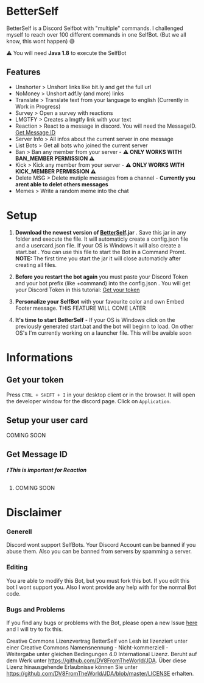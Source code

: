 # BetterSelf
BetterSelf is a Discord Selfbot with "multiple" commands. I challenged myself to reach over 100 different commands in one SelfBot. (But we all know, this wont happen) :sweat_smile:

⚠ You will need **Java 1.8** to execute the SelfBot

## Features
* Unshorter > Unshort links like bit.ly and get the full url
* NoMoney > Unshort adf.ly (and more) links
* Translate > Translate text from your language to english (Currently in Work in Progress)
* Survey > Open a survey with reactions
* LMGTFY > Creates a lmgtfy link with your text
* Reaction > React to a message in discord. You will need the MessageID. [Get Message ID](https://github.com/LeshDev/BetterSelf#get-message-id)
* Server Info > All infos about the current server in one message
* List Bots > Get all bots who joined the current server
* Ban > Ban any member from your server - **⚠ ONLY WORKS WITH BAN_MEMBER PERMISSION ⚠**
* Kick > Kick any member from your server - **⚠ ONLY WORKS WITH KICK_MEMBER PERMISSION ⚠**
* Delete MSG > Delete mutiple messages from a channel - **Currently you arent able to delet others messages**
* Memes > Write a random meme into the chat

# Setup
1. **Download the newest version of [BetterSelf](https://github.com/LeshDev/BetterSelf/releases).jar** . Save this jar in any folder and execute the file. It will automaticly create a config.json file and a usercard.json file. If your OS is Windows it will also create a start.bat . You can use this file to start the Bot in a Command Promt. **NOTE:** The first time you start the jar it will close automaticly after creating all files.

2. **Before you restart the bot again** you must paste your Discord Token and your bot prefix (like +command) into the config.json . You will get your Discord Token in this tutorial: [Get your token](https://github.com/LeshDev/BetterSelf#get-your-token)

3. **Personalize your SelfBot** with your favourite color and own Embed Footer message. THIS FEATURE WILL COME LATER 

4. **It's time to start BetterSelf** - If your OS is Windows click on the previously generated start.bat and the bot will beginn to load. On other OS's I'm currently working on a launcher file. This will be avaible soon 

# Informations
## Get your token
Press `CTRL + SHIFT + I` in your desktop client or in the browser. It will open the developer window for the discord page. Click on `Application`.

## Setup your user card
COMING SOON

## Get Message ID
##### ❗️ This is important for **Reaction**
1. COMING SOON


# Disclaimer
### Generell
Discord wont support SelfBots. Your Discord Account can be banned if you abuse them. Also you can be banned from servers by spamming a server. 

### Editing
You are able to modify this Bot, but you must fork this bot. If you edit this bot I wont support you. Also I wont provide any help with for the normal Bot code. 

### Bugs and Problems
If you find any bugs or problems with the Bot, please open a new Issue [here](https://github.com/LeshDev/BetterSelf/issues/new) and I will try to fix this. 


Creative Commons Lizenzvertrag
BetterSelf von Lesh ist lizenziert unter einer Creative Commons Namensnennung - Nicht-kommerziell - Weitergabe unter gleichen Bedingungen 4.0 International Lizenz.
Beruht auf dem Werk unter https://github.com/DV8FromTheWorld/JDA.
Über diese Lizenz hinausgehende Erlaubnisse können Sie unter https://github.com/DV8FromTheWorld/JDA/blob/master/LICENSE erhalten.
